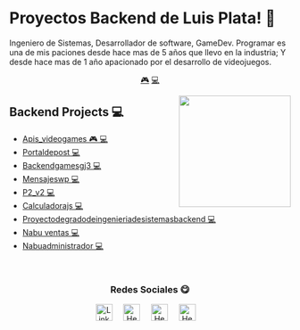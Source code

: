 # Proyectos Backend de Luis Plata! 👋


Ingeniero de Sistemas, Desarrollador de software, GameDev. Programar es una de mis paciones desde hace mas de 5 años que llevo en la industria; Y desde hace mas de 1 año apacionado por el desarrollo de videojuegos.


<p align="center">
<a href="https://github.com/LuisPlata/LuisPlata/blob/master/videogame.md">🎮</a>
<a href="https://github.com/LuisPlata/LuisPlata/blob/master/backend.md">💻</a>
</p>


<a href="https://twitter.com/PeryLoth">
<img align="right" height="auto" width="200" src="https://luisplata.github.io/images/luisplata.jpg"/>
</a>


## Backend Projects 💻
- [Apis_videogames  🎮 💻](https://github.com/luisplata/apis_videogames) 
- [Portaldepost  💻](https://github.com/luisplata/portalDePost) 
- [Backendgamesgj3  💻](https://github.com/luisplata/BackEndGameSGJ3) 
- [Mensajeswp  💻](https://github.com/luisplata/mensajesWP) 
- [P2_v2  💻](https://github.com/luisplata/p2_v2) 
- [Calculadorajs  💻](https://github.com/luisplata/CalculadoraJs) 
- [Proyectodegradodeingenieriadesistemasbackend  💻](https://github.com/luisplata/ProyectoDeGradoDeIngenieriaDeSistemasBackEnd) 
- [Nabu ventas  💻](https://github.com/luisplata/Nabu-Ventas) 
- [Nabuadministrador  💻](https://github.com/luisplata/NabuAdministrador) 



<br>

<div align="center">
<h3 align="center">Redes Sociales 😋</h3>
</div>
<p align="center">
<a href="https://www.linkedin.com/in/luis-plata-75838469/" target="blank">
<img align="center" width="30px" alt="LinkedIn" src="https://www.vectorlogo.zone/logos/linkedin/linkedin-icon.svg"/></a> &nbsp; &nbsp;
<a href="https://twitter.com/PeryLoth" target="blank">
<img align="center" width="30px" alt="Hector's Twitter" src="https://www.vectorlogo.zone/logos/twitter/twitter-official.svg"/></a> &nbsp; &nbsp;
<a href="https://www.twitch.tv/PeryLoth" target="blank">
<img align="center" width="30px" alt="Hector's Twitch" src="https://www.vectorlogo.zone/logos/twitch/twitch-icon.svg"/></a> &nbsp; &nbsp;
<a href="https://www.youtube.com/channel/UClApRZQ7zK2gHTuGRBDF2bA" target="blank">
<img align="center" width="30px" alt="Hector's Youtube" src="https://www.vectorlogo.zone/logos/youtube/youtube-icon.svg"/></a> &nbsp; &nbsp;

</p>


